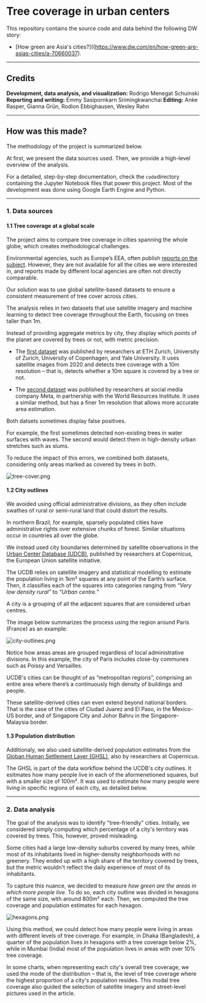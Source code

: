 # Tree coverage in urban centers

This repository contains the source code and data behind the following DW story:

- [How green are Asia's cities?]((https://www.dw.com/en/how-green-are-asias-cities/a-70660037).

---

## Credits

**Development, data analysis, and visualization:** Rodrigo Menegat Schuinski
**Reporting and writing:** Emmy Sasipornkarn Srimingkwanchai
**Editing:** Anke Rasper, Gianna Grün, Rodion Ebbighausen, Wesley Rahn

---

## How was this made?

The methodology of the project is summarized below. 

At first, we present the data sources used. Then, we provide a high-level overview of the analysis.

For a detailed, step-by-step documentation, check the `code`directory containing the Jupyter Notebook files that power this project. Most of the development was done using Google Earth Engine and Python.

---

### 1. Data sources

#### 1.1 Tree coverage at a global scale

The project aims to compare tree coverage in cities spanning the whole globe, which creates methodological challenges. 

Environmental agencies, such as Europe’s EEA, often publish [reports on the subject](https://www.eea.europa.eu/data-and-maps/dashboards/urban-tree-cover). However, they are not available for all the cities we were interested in, and reports made by different local agencies are often not directly comparable.

Our solution was to use global satellite-based datasets to ensure a consistent measurement of tree cover across cities. 

The analysis relies in two datasets that use satellite imagery and machine learning to detect tree coverage throughout the Earth, focusing on trees taller than 1m.

Instead of providing aggregate metrics by city, they display which *points* of the planet are covered by trees or not, with metric precision. 

- The [first dataset](https://langnico.github.io/globalcanopyheight/) was published by researchers at ETH Zurich, University of Zurich, University of Copenhagen, and Yale University. It uses satellite images from 2020 and detects tree coverage with a 10m resolution – that is, detects whether a 10m square is covered by a tree or not.

- The [second dataset](https://sustainability.atmeta.com/blog/2024/04/22/using-artificial-intelligence-to-map-the-earths-forests/) was published by researchers at social media company Meta, in partnership with the World Resources Institute. It uses a similar method, but has a finer 1m resolution that allows more accurate area estimation.

Both datsets sometimes display false positives.

For example, the first sometimes detected non-existing trees in water surfaces with waves. The second would detect them in high-density urban stretches such as slums.

To reduce the impact of this errors, we combined both datasets, considering only areas marked as covered by trees in both.

![tree-cover.png](./readme-images/tree-cover.png)

#### 1.2 City outlines

We avoided using official administrative divisions, as they often include swathes of rural or semi-rural land that could distort the results.

In northern Brazil, for example, sparsely populated cities have administrative rights over extensive chunks of forest. Similar situations occur in countries all over the globe. 

We instead used city boundaries determined by satellite observations in the [Urban Center Database (UDCB)](https://www.nature.com/articles/s41597-023-02691-1), published by researchers at Copernicus, the European Union satellite initiative.

The UCDB relies on satellite imagery and statistical modelling to estimate the population living in 1km² squares at any point of the Earth’s surface. Then, it classifies each of the squares into categories ranging from *“Very low density rural”* to *“Urban centre.”* 

A city is a grouping of all the adjacent squares that are considered urban centres. 

The image below summarizes the process using the region around Paris (France) as an example:

![city-outlines.png](./readme-images/city-outlines.png)

Notice how areas areas are grouped regardless of local administrative divisions. In this example, the city of Paris includes close-by communes such as Poissy and Versailles.

UCDB's cities can be thought of as “metropolitan regions”, comprising an entire area where there’s a continuously high density of buildings and people. 

These satellite-derived cities can even extend beyond national borders. That is the case of the cities of Ciudad Juarez and El Paso, in the Mexico-US border, and of Singapore City and Johor Bahru in the Singapore-Malaysia border.

#### 1.3 Population distribution

Additionaly, we also used satellite-derived population estimates from the [Globan Human Setllement Layer (GHSL)](https://human-settlement.emergency.copernicus.eu/), also by researchers at Copernicus.

The GHSL is part of the data workflow behind the UCDB's city outlines. It esitmates how many people live in each of the aformenetioned squares, but with a smaller size of 100m². It was used to estimate how many people were living in specific regions of each city, as detailed below.

---

### 2. Data analysis

The goal of the analysis was to identify "tree-friendly" cities. Initially, we considered simply computing which percentage of a city's territory was covered by trees. This, however, proved misleading. 

Some cities had a large low-density suburbs covered by many trees, while most of its inhabitants lived in higher-density neighborhoods with no greenery. They ended up with a high share of the territory covered by trees, but the metric wouldn't reflect the daily experience of most of its inhabitants.

To capture this nuance, we decided to measure  _how green are the areas in which more people live_. To do so, each city outline was divided in hexagons of the same size, with around 800m² each. Then, we computed the tree coverage and population estimates for each hexagon.

![hexagons.png](./readme-images/hexagons.png)

Using this method, we could detect how many people were living in areas with different levels of tree coverage. For example, in Dhaka (Bangladesh), a quarter of the population lives in hexagons with a tree coverage below 2%, while in Mumbai (India) most of the population lives in areas with over 10% tree coverage.

In some charts, when representing each city's overall tree coverage, we used the mode of the distribution – that is, the level of tree coverage where the highest proportion of a city's population resides. This modal tree coverage also guided the selection of satellite imagery and street-level pictures used in the article.


